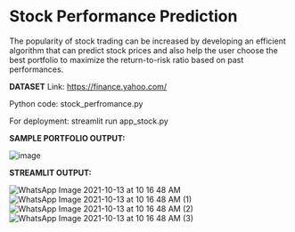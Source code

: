 # Stock Performance Prediction

The popularity of stock trading can be increased by developing an efficient algorithm that can predict stock prices and also help the user choose the best portfolio to maximize the return-to-risk ratio based on past performances.

**DATASET**
Link: https://finance.yahoo.com/

Python code: stock_perfromance.py

For deployment: streamlit run app_stock.py

**SAMPLE PORTFOLIO OUTPUT:**

![image](https://user-images.githubusercontent.com/67577967/137080654-d422a359-9047-4925-a763-b58af3a2aae8.png)


**STREAMLIT OUTPUT:**

![WhatsApp Image 2021-10-13 at 10 16 48 AM](https://user-images.githubusercontent.com/67577967/137079419-629fe3bf-4b28-4a07-ab36-f8a4f862d5d9.jpeg)
![WhatsApp Image 2021-10-13 at 10 16 48 AM (1)](https://user-images.githubusercontent.com/67577967/137079471-b4e584e0-4c87-4411-87ab-9f0ef53243c5.jpeg)
![WhatsApp Image 2021-10-13 at 10 16 48 AM (2)](https://user-images.githubusercontent.com/67577967/137079502-abe7e6e4-98c7-40cf-a28f-7e08655c8db2.jpeg)
![WhatsApp Image 2021-10-13 at 10 16 48 AM (3)](https://user-images.githubusercontent.com/67577967/137079516-c818216f-48e1-422b-938d-9db2cf12a6aa.jpeg)
